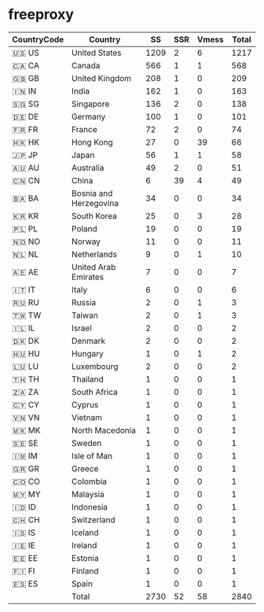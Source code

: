 # freeproxy

|CountryCode|Country|SS|SSR|Vmess|Total|
|  ----  | ----  |  ----  | ----  |  ----  | ----  |
|🇺🇸 US|United States|1209|2|6|1217|
|🇨🇦 CA|Canada|566|1|1|568|
|🇬🇧 GB|United Kingdom|208|1|0|209|
|🇮🇳 IN|India|162|1|0|163|
|🇸🇬 SG|Singapore|136|2|0|138|
|🇩🇪 DE|Germany|100|1|0|101|
|🇫🇷 FR|France|72|2|0|74|
|🇭🇰 HK|Hong Kong|27|0|39|66|
|🇯🇵 JP|Japan|56|1|1|58|
|🇦🇺 AU|Australia|49|2|0|51|
|🇨🇳 CN|China|6|39|4|49|
|🇧🇦 BA|Bosnia and Herzegovina|34|0|0|34|
|🇰🇷 KR|South Korea|25|0|3|28|
|🇵🇱 PL|Poland|19|0|0|19|
|🇳🇴 NO|Norway|11|0|0|11|
|🇳🇱 NL|Netherlands|9|0|1|10|
|🇦🇪 AE|United Arab Emirates|7|0|0|7|
|🇮🇹 IT|Italy|6|0|0|6|
|🇷🇺 RU|Russia|2|0|1|3|
|🇹🇼 TW|Taiwan|2|0|1|3|
|🇮🇱 IL|Israel|2|0|0|2|
|🇩🇰 DK|Denmark|2|0|0|2|
|🇭🇺 HU|Hungary|1|0|1|2|
|🇱🇺 LU|Luxembourg|2|0|0|2|
|🇹🇭 TH|Thailand|1|0|0|1|
|🇿🇦 ZA|South Africa|1|0|0|1|
|🇨🇾 CY|Cyprus|1|0|0|1|
|🇻🇳 VN|Vietnam|1|0|0|1|
|🇲🇰 MK|North Macedonia|1|0|0|1|
|🇸🇪 SE|Sweden|1|0|0|1|
|🇮🇲 IM|Isle of Man|1|0|0|1|
|🇬🇷 GR|Greece|1|0|0|1|
|🇨🇴 CO|Colombia|1|0|0|1|
|🇲🇾 MY|Malaysia|1|0|0|1|
|🇮🇩 ID|Indonesia|1|0|0|1|
|🇨🇭 CH|Switzerland|1|0|0|1|
|🇮🇸 IS|Iceland|1|0|0|1|
|🇮🇪 IE|Ireland|1|0|0|1|
|🇪🇪 EE|Estonia|1|0|0|1|
|🇫🇮 FI|Finland|1|0|0|1|
|🇪🇸 ES|Spain|1|0|0|1|
||Total|2730|52|58|2840|
